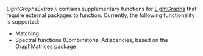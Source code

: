 *LightGraphsExtras.jl* contains supplementary functions for [LightGraphs](https://github.com/JuliaGraphs/LightGraphs.jl) that
require external packages to function. Currently, the following functionality is supported:

- Matching
- Spectral functions (Combinatorial Adjacencies, based on the [GraphMatrices](https://github.com/jpfairbanks/GraphMatrices.jl) package
